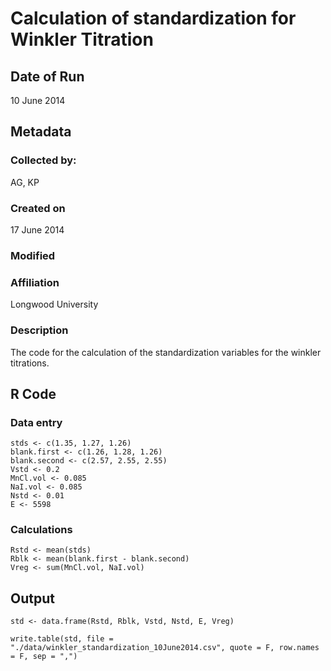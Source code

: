 # Calculation of standardization for Winkler Titration

## Date of Run 

10 June 2014

## Metadata

### Collected by:

AG, KP

### Created on

17 June 2014

### Modified

### Affiliation

Longwood University

### Description 

The code for the calculation of the standardization variables for the winkler titrations.

## R Code

### Data entry

    stds <- c(1.35, 1.27, 1.26)
    blank.first <- c(1.26, 1.28, 1.26)
    blank.second <- c(2.57, 2.55, 2.55)
    Vstd <- 0.2
    MnCl.vol <- 0.085
    NaI.vol <- 0.085
    Nstd <- 0.01
    E <- 5598

### Calculations

    Rstd <- mean(stds)
    Rblk <- mean(blank.first - blank.second)
    Vreg <- sum(MnCl.vol, NaI.vol)

## Output

    std <- data.frame(Rstd, Rblk, Vstd, Nstd, E, Vreg)

    write.table(std, file = "./data/winkler_standardization_10June2014.csv", quote = F, row.names = F, sep = ",")



